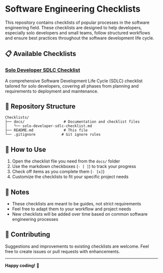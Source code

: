 # Software Engineering Checklists

This repository contains checklists of popular processes in the software engineering field. These checklists are designed to help developers, especially solo developers and small teams, follow structured workflows and ensure best practices throughout the software development life cycle.

## 📋 Available Checklists

### [Solo Developer SDLC Checklist](./docs/solo-developer-sdlc-checklist.md)

A comprehensive Software Development Life Cycle (SDLC) checklist tailored for solo developers, covering all phases from planning and requirements to deployment and maintenance.

## 📁 Repository Structure

```
Checklists/
├── docs/                  # Documentation and checklist files
│   └── solo-developer-sdlc-checklist.md
├── README.md              # This file
└── .gitignore            # Git ignore rules
```

## 🎯 How to Use

1. Open the checklist file you need from the `docs/` folder
2. Use the markdown checkboxes (`- [ ]`) to track your progress
3. Check off items as you complete them (`- [x]`)
4. Customize the checklists to fit your specific project needs

## 📝 Notes

- These checklists are meant to be guides, not strict requirements
- Feel free to adapt them to your workflow and project needs
- New checklists will be added over time based on common software engineering processes

## 🤝 Contributing

Suggestions and improvements to existing checklists are welcome. Feel free to create issues or pull requests with enhancements.

---

**Happy coding!** 🚀
